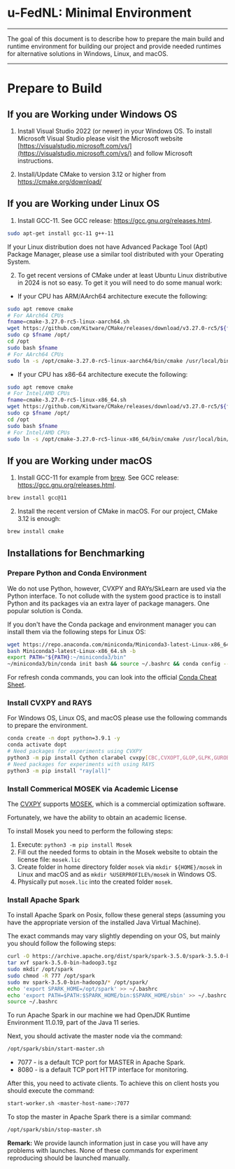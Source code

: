 # u-FedNL: Minimal Environment

----

The goal of this document is to describe how to prepare the main build and runtime environment for building our project and provide needed runtimes for alternative solutions in Windows, Linux, and macOS.

----

# Prepare to Build

## If you are Working under Windows OS

1. Install Visual Studio 2022 (or newer) in your Windows OS. To install Microsoft Visual Studio please visit the Microsoft website [https://visualstudio.microsoft.com/vs/](https://visualstudio.microsoft.com/vs/) and follow Microsoft instructions.

2. Install/Update CMake to version 3.12 or higher from https://cmake.org/download/

## If you are Working under Linux OS

1. Install GCC-11. See GCC release: https://gcc.gnu.org/releases.html.

```bash
sudo apt-get install gcc-11 g++-11
```

If your Linux distribution does not have Advanced Package Tool (Apt) Package Manager, please use a similar tool distributed with your Operating System.

2. To get recent versions of CMake under at least Ubuntu Linux distributive in 2024 is not so easy. To get it you will need to do some manual work:

* If your CPU has ARM/AArch64 architecture execute the following:

```bash
sudo apt remove cmake
# For AArch64 CPUs
fname=cmake-3.27.0-rc5-linux-aarch64.sh
wget https://github.com/Kitware/CMake/releases/download/v3.27.0-rc5/${fname}
sudo cp $fname /opt/
cd /opt
sudo bash $fname
# For AArch64 CPUs
sudo ln -s /opt/cmake-3.27.0-rc5-linux-aarch64/bin/cmake /usr/local/bin/
```

* If your CPU has x86-64 architecture execute the following:


```bash
sudo apt remove cmake
# For Intel/AMD CPUs
fname=cmake-3.27.0-rc5-linux-x86_64.sh
wget https://github.com/Kitware/CMake/releases/download/v3.27.0-rc5/${fname}
sudo cp $fname /opt/
cd /opt
sudo bash $fname
# For Intel/AMD CPUs
sudo ln -s /opt/cmake-3.27.0-rc5-linux-x86_64/bin/cmake /usr/local/bin/
```

## If you are Working under macOS

1. Install GCC-11 for example from [brew](https://brew.sh/). See GCC release: https://gcc.gnu.org/releases.html.
```bash
brew install gcc@11
```

2. Install the recent version of CMake in macOS. For our project, CMake 3.12 is enough:
```bash
brew install cmake
```

## Installations for Benchmarking

### Prepare Python and Conda Environment

We do not use Python, however, CVXPY and RAYs/SkLearn are used via the Python interface. To not collude with the system good practice is to install Python and its
packages via an extra layer of package managers. One popular solution is Conda.

If you don't have the Conda package and environment manager you can install them via the following steps for Linux OS:

```bash
wget https://repo.anaconda.com/miniconda/Miniconda3-latest-Linux-x86_64.sh
bash Miniconda3-latest-Linux-x86_64.sh -b
export PATH="${PATH}:~/miniconda3/bin"
~/miniconda3/bin/conda init bash && source ~/.bashrc && conda config --set auto_activate_base false
```

For refresh conda commands, you can look into the official [Conda Cheat Sheet](https://docs.conda.io/projects/conda/en/4.6.0/_downloads/52a95608c49671267e40c689e0bc00ca/conda-cheatsheet.pdf).

### Install CVXPY and RAYS

For Windows OS, Linux OS, and macOS please use the following commands to prepare the environment.

```bash
conda create -n dopt python=3.9.1 -y
conda activate dopt
# Need packages for experiments using CVXPY
python3 -m pip install Cython clarabel cvxpy[CBC,CVXOPT,GLOP,GLPK,GUROBI,MOSEK,PDLP,SCIP,XPRESS] matplotlib pyspark numpy matplotlib pandas scikit-learn
# Need packages for experiments with using RAYS
python3 -m pip install "ray[all]"
```

### Install Commerical MOSEK via Academic License

The [CVXPY](https://www.cvxpy.org/) supports [MOSEK](https://www.mosek.com/), which is a commercial optimization software.

Fortunately, we have the ability to obtain an academic license.

To install Mosek you need to perform the following steps:

1. Execute: `python3 -m pip install Mosek`
2. Fill out the needed forms to obtain in the Mosek website to obtain the license file: `mosek.lic`
3. Create folder in home directory folder `mosek` via `mkdir ${HOME}/mosek` in Linux and macOS and as `mkdir %USERPROFILE%/mosek` in Windows OS.
4. Physically put `mosek.lic` into the created folder `mosek`.

### Install Apache Spark

To install Apache Spark on Posix, follow these general steps (assuming you have the appropriate version of the installed Java Virtual Machine).

The exact commands may vary slightly depending on your OS, but mainly you should follow the following steps:

```bash
curl -O https://archive.apache.org/dist/spark/spark-3.5.0/spark-3.5.0-bin-hadoop3.tgz
tar xvf spark-3.5.0-bin-hadoop3.tgz
sudo mkdir /opt/spark
sudo chmod -R 777 /opt/spark
sudo mv spark-3.5.0-bin-hadoop3/* /opt/spark/
echo 'export SPARK_HOME=/opt/spark' >> ~/.bashrc
echo 'export PATH=$PATH:$SPARK_HOME/bin:$SPARK_HOME/sbin' >> ~/.bashrc
source ~/.bashrc
```

To run Apache Spark in our machine we had OpenJDK Runtime Environment 11.0.19, part of the Java 11 series.

Next, you should activate the master node via the command:
```bash
/opt/spark/sbin/start-master.sh
```

* 7077 - is a default TCP port for MASTER in Apache Spark.
* 8080 - is a default TCP port HTTP interface for monitoring.

After this, you need to activate clients. To achieve this on client hosts you should execute the command:
```bash
start-worker.sh <master-host-name>:7077
```

To stop the master in Apache Spark there is a similar command:
```bash
/opt/spark/sbin/stop-master.sh
```

**Remark:**  We provide launch information just in case you will have any problems with launches. None of these commands for experiment reproducing should be launched manually.
